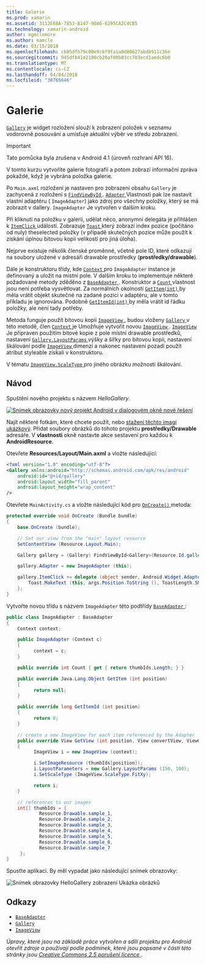 ```yaml
---
title: Galerie
ms.prod: xamarin
ms.assetid: 3112E68A-7853-B147-90A6-6295CA2C4CB5
ms.technology: xamarin-android
author: mgmclemore
ms.author: mamcle
ms.date: 03/15/2018
ms.openlocfilehash: cb05dfb79c00e9c6f9fa1a8d80627abdb911c36e
ms.sourcegitcommit: 945df041e2180cb20af08b83cc703ecd1aedc6b0
ms.translationtype: MT
ms.contentlocale: cs-CZ
ms.lasthandoff: 04/04/2018
ms.locfileid: "30765646"
---
```

# <a name="gallery"></a>Galerie

[`Gallery`](https://developer.xamarin.com/api/type/Android.Widget.Gallery/) je widget rozložení slouží k zobrazení položek v seznamu vodorovně posouvání a umisťuje aktuální výběr ve středu zobrazení.

> [!IMPORTANT]
> Tato pomůcka byla zrušena v Android 4.1 (úroveň rozhraní API 16). 

V tomto kurzu vytvoříte galerie fotografií a potom zobrazí informační zpráva pokaždé, když je vybrána položka galerie.

Po `Main.axml` rozložení je nastaven pro zobrazení obsahu `Gallery` je zachycená z rozložení s [ `FindViewById` ](https://developer.xamarin.com/api/member/Android.App.Activity.FindViewById/p/System.Int32/).
[ `Adapter` ](https://developer.xamarin.com/api/property/Android.Widget.AdapterView.RawAdapter/) Vlastnosti pak lze nastavit vlastní adaptéru ( `ImageAdapter`) jako zdroj pro všechny položky, který se má zobrazit v dallery. `ImageAdapter` Je vytvořen v dalším kroku.

Při kliknutí na položku v galerii, udělat něco, anonymní delegáta je přihlášen k [ `ItemClick` ](https://developer.xamarin.com/api/event/Android.Widget.AdapterView.ItemClick/) událostí. Zobrazuje [ `Toast` ](https://developer.xamarin.com/api/type/Android.Widget.Toast/) který zobrazí index pozice (počítáno od nuly) theselected položky (v případě skutečných pozice může použít k získání úplnou bitovou kopii velikostí pro jiná úloha).

Nejprve existuje několik členské proměnné, včetně pole ID, které odkazují na soubory uložené v adresáři drawable prostředky (**prostředky/drawable**).

Dále je konstruktoru třídy, kde [ `Context` ](https://developer.xamarin.com/api/type/Android.Content.Context/) pro `ImageAdapter` instance je definovaný a uložit na místní pole.
V dalším kroku to implementuje některé požadované metody zděděno z [ `BaseAdapter` ](https://developer.xamarin.com/api/type/Android.Widget.BaseAdapter/).
Konstruktor a [ `Count` ](https://developer.xamarin.com/api/property/Android.Widget.BaseAdapter.Count/) vlastnost jsou není potřeba vysvětlovat. Za normálních okolností [ `GetItem(int)` ](https://developer.xamarin.com/api/member/Android.Widget.BaseAdapter.GetItem/p/System.Int32/) by měla vrátit objekt skutečné na zadané pozici v adaptéru, ale v tomto příkladu je ignorována. Podobně [ `GetItemId(int)` ](https://developer.xamarin.com/api/member/Android.Widget.BaseAdapter.GetItemId/p/System.Int32/) by měla vrátit id řádku položky, ale není tady potřeby.

Metoda funguje použít bitovou kopii [ `ImageView` ](https://developer.xamarin.com/api/type/Android.Widget.ImageView/) , budou vloženy [ `Gallery` ](https://developer.xamarin.com/api/type/Android.Widget.Gallery/) v této metodě, člen [ `Context` ](https://developer.xamarin.com/api/type/Android.Content.Context/) je Umožňuje vytvořit novou [ `ImageView` ](https://developer.xamarin.com/api/type/Android.Widget.ImageView/).
[ `ImageView` ](https://developer.xamarin.com/api/type/Android.Widget.ImageView/) Je připraven použitím bitové kopie z pole místní drawable prostředků, nastavení [ `Gallery.LayoutParams` ](https://developer.xamarin.com/api/type/Android.Widget.Gallery+LayoutParams/) výšky a šířky pro bitovou kopii, nastavení škálování podle [ `ImageView` ](https://developer.xamarin.com/api/type/Android.Widget.ImageView/) dimenzí a nakonec nastavení pozadí použít atribut styleable získali v konstruktoru.

V tématu [ `ImageView.ScaleType` ](https://developer.xamarin.com/api/type/Android.Widget.ImageView+ScaleType/) pro jiného obrázku možnosti škálování.

## <a name="walkthrough"></a>Návod

Spuštění nového projektu s názvem *HelloGallery*.

[![Snímek obrazovky nový projekt Android v dialogovém okně nové řešení](gallery-images/hellogallery1-sml.png)](gallery-images/hellogallery1.png#lightbox)

Najít některé fotkám, které chcete použít, nebo [stažení těchto imagí ukázkový](http://developer.android.com/shareables/sample_images.zip).
Přidat soubory obrázků do tohoto projektu **prostředky/Drawable** adresáře. V **vlastnosti** okně nastavte akce sestavení pro každou k **AndroidResource**.

Otevřete **Resources/Layout/Main.axml** a vložte následující:

```xml
<?xml version="1.0" encoding="utf-8"?>
<Gallery xmlns:android="http://schemas.android.com/apk/res/android"
    android:id="@+id/gallery"
    android:layout_width="fill_parent"
    android:layout_height="wrap_content"
/>
```

Otevřete `MainActivity.cs` a vložte následující kód pro [ `OnCreate()` ](https://developer.xamarin.com/api/member/Android.App.Activity.OnCreate/p/Android.OS.Bundle/) metoda:

```csharp
protected override void OnCreate (Bundle bundle)
{
    base.OnCreate (bundle);

    // Set our view from the "main" layout resource
    SetContentView (Resource.Layout.Main);

    Gallery gallery = (Gallery) FindViewById<Gallery>(Resource.Id.gallery);

    gallery.Adapter = new ImageAdapter (this);

    gallery.ItemClick += delegate (object sender, Android.Widget.AdapterView.ItemClickEventArgs args) {
        Toast.MakeText (this, args.Position.ToString (), ToastLength.Short).Show ();
    };
}
```

Vytvořte novou třídu s názvem `ImageAdapter` této podtřídy [ `BaseAdapter` ](https://developer.xamarin.com/api/type/Android.Widget.BaseAdapter/):

```csharp
public class ImageAdapter : BaseAdapter
{
    Context context;

    public ImageAdapter (Context c)
    {
          context = c;
    }

    public override int Count { get { return thumbIds.Length; } }

    public override Java.Lang.Object GetItem (int position)
    {
          return null;
    }

    public override long GetItemId (int position)
    {
          return 0;
    }

    // create a new ImageView for each item referenced by the Adapter
    public override View GetView (int position, View convertView, ViewGroup parent)
    {
          ImageView i = new ImageView (context);

          i.SetImageResource (thumbIds[position]);
          i.LayoutParameters = new Gallery.LayoutParams (150, 100);
          i.SetScaleType (ImageView.ScaleType.FitXy);

          return i;
    }

    // references to our images
    int[] thumbIds = {
            Resource.Drawable.sample_1,
            Resource.Drawable.sample_2,
            Resource.Drawable.sample_3,
            Resource.Drawable.sample_4,
            Resource.Drawable.sample_5,
            Resource.Drawable.sample_6,
            Resource.Drawable.sample_7
     };
}

```

Spusťte aplikaci. By měl vypadat jako následující snímek obrazovky:

![Snímek obrazovky HelloGallery zobrazení Ukázka obrázků](gallery-images/hellogallery3.png)



## <a name="references"></a>Odkazy

-   [`BaseAdapter`](https://developer.xamarin.com/api/type/Android.Widget.BaseAdapter/)
-   [`Gallery`](https://developer.xamarin.com/api/type/Android.Widget.Gallery/)
-   [`ImageView`](https://developer.xamarin.com/api/type/Android.Widget.ImageView/)

*Úpravy, které jsou na základě práce vytvořen a sdílí projektu pro Android otevřít zdroje a používají podle podmínek, které jsou popsané v části této stránky jsou*
[*Creative Commons 2.5 porušení licence* ](http://creativecommons.org/licenses/by/2.5/).


